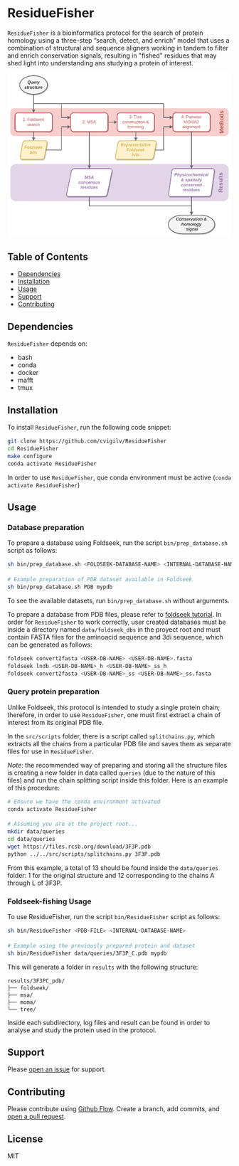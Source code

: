 # ResidueFisher

`ResidueFisher` is a bioinformatics protocol for the search of protein homology using a three-step ”search, detect, and enrich” model that uses a combination of structural and sequence aligners working in tandem to filter and enrich conservation signals, resulting in "fished" residues that may shed light into understanding ans studying a protein of interest.

![Protocol overview](./doc/figures/protocol.png)

## Table of Contents

- [Dependencies](#dependencies)
- [Installation](#installation)
- [Usage](#usage)
- [Support](#support)
- [Contributing](#contributing)

## Dependencies

`ResidueFisher` depends on:
- bash
- conda
- docker
- mafft
- tmux

## Installation

To install `ResidueFisher`, run the following code snippet:
```sh
git clone https://github.com/cvigilv/ResidueFisher
cd ResidueFisher
make configure
conda activate ResidueFisher
```
In order to use `ResidueFisher`, que conda environment must be active (`conda activate ResidueFisher`)

## Usage
### Database preparation

To prepare a database using Foldseek, run the script `bin/prep_database.sh` script as follows:

```sh
sh bin/prep_database.sh <FOLDSEEK-DATABASE-NAME> <INTERNAL-DATABASE-NAME>

# Example preparation of PDB dataset available in Foldseek
sh bin/prep_database.sh PDB mypdb
```
To see the available datasets, run `bin/prep_database.sh` without arguments.

To prepare a database from PDB files, please refer to [foldseek tutorial](https://github.com/steineggerlab/foldseek#databases). In order for `ResidueFisher` to work correctly, user created databases must be inside a directory named `data/foldseek_dbs` in the proyect root and must contain FASTA files for the aminoacid sequence and 3di sequence, which can be generated as follows:
```sh
foldseek convert2fasta <USER-DB-NAME> <USER-DB-NAME>.fasta
foldseek lndb <USER-DB-NAME>_h <USER-DB-NAME>_ss_h
foldseek convert2fasta <USER-DB-NAME>_ss <USER-DB-NAME>_ss.fasta
```

### Query protein preparation
Unlike Foldseek, this protocol is intended to study a single protein chain; therefore, in order to use `ResidueFisher`, one must first extract a chain of interest from its original PDB file.

In the `src/scripts` folder, there is a script called `splitchains.py`, which extracts all the chains from a particular PDB file and saves them as separate files for use in `ResidueFisher`.

*Note*: the recommended way of preparing and storing all the structure files is creating a new folder in data called `queries` (due to the nature of this files) and run the chain splitting script inside this folder. Here is an example of this procedure:

```sh
# Ensure we have the conda environment activated 
conda activate ResidueFisher

# Assuming you are at the project root...
mkdir data/queries
cd data/queries
wget https://files.rcsb.org/download/3F3P.pdb
python ../../src/scripts/splitchains.py 3F3P.pdb
```
From this example, a total of 13 should be found inside the `data/queries` folder: 1 for the original structure and 12 corresponding to the chains A through L of 3F3P.


### Foldseek-fishing Usage

To use ResidueFisher, run the script `bin/ResidueFisher` script as follows:
```sh
sh bin/ResidueFisher <PDB-FILE> <INTERNAL-DATABASE-NAME>

# Example using the previously prepared protein and dataset
sh bin/ResidueFisher data/queries/3F3P_C.pdb mypdb
```

This will generate a folder in `results` with the following structure:
```
results/3F3PC_pdb/
├── foldseek/
├── msa/
├── moma/
└── tree/
```

Inside each subdirectory, log files and result can be found in order to analyse and study the protein used in the protocol.

## Support

Please [open an issue](https://github.com/cvigilv/ResidueFisher/issues/new) for
support.

## Contributing

Please contribute using [Github Flow](https://guides.github.com/introduction/flow/). Create a branch, add
commits, and [open a pull request](https://github.com/cvigilv/ResidueFisher/compare/).

## License

MIT

